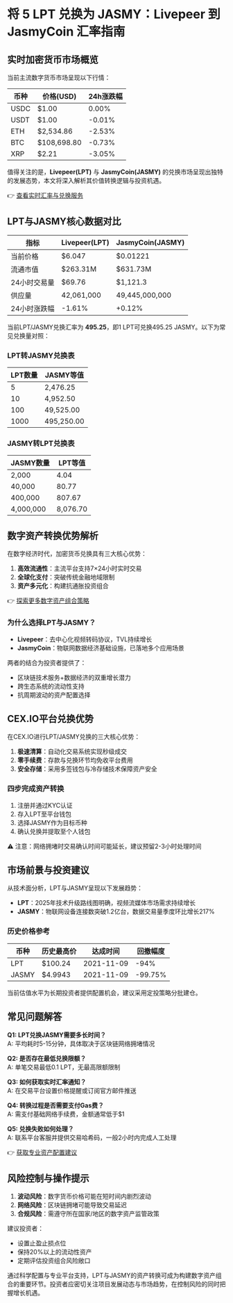 # 将 5 LPT 兑换为 JASMY：Livepeer 到 JasmyCoin 汇率指南

## 实时加密货币市场概览

当前主流数字货币市场呈现以下行情：

| 币种       | 价格(USD)    | 24h涨跌幅 |
|------------|-------------|-----------|
| USDC       | $1.00       | 0.00%     |
| USDT       | $1.00       | -0.01%    |
| ETH        | $2,534.86   | -2.53%    |
| BTC        | $108,698.80 | -0.73%    |
| XRP        | $2.21       | -3.05%    |

值得关注的是，**Livepeer(LPT)** 与 **JasmyCoin(JASMY)** 的兑换市场呈现出独特的发展态势，本文将深入解析其价值转换逻辑与投资机遇。

👉 [查看实时汇率与兑换服务](https://bit.ly/okx_welcome)

## LPT与JASMY核心数据对比

| 指标               | Livepeer(LPT)      | JasmyCoin(JASMY)     |
|--------------------|--------------------|----------------------|
| 当前价格           | $6.047             | $0.01221             |
| 流通市值           | $263.31M           | $631.73M             |
| 24小时交易量       | $69.76             | $1,121.3             |
| 供应量             | 42,061,000         | 49,445,000,000       |
| 24小时涨跌幅       | -1.61%             | +0.12%               |

当前LPT/JASMY兑换汇率为 **495.25**，即1 LPT可兑换495.25 JASMY。以下为常见兑换量对照：

### LPT转JASMY兑换表
| LPT数量 | JASMY等值 |
|---------|-----------|
| 5       | 2,476.25  |
| 10      | 4,952.50  |
| 100     | 49,525.00 |
| 1000    | 495,250.00|

### JASMY转LPT兑换表
| JASMY数量 | LPT等值 |
|-----------|---------|
| 2,000     | 4.04    |
| 40,000    | 80.77   |
| 400,000   | 807.67  |
| 4,000,000 | 8,076.70|

## 数字资产转换优势解析

在数字经济时代，加密货币兑换具有三大核心优势：

1. **高效流通性**：主流平台支持7×24小时实时交易
2. **全球化支付**：突破传统金融地域限制
3. **资产多元化**：构建抗通胀投资组合

👉 [探索更多数字资产组合策略](https://bit.ly/okx_welcome)

### 为什么选择LPT与JASMY？
- **Livepeer**：去中心化视频转码协议，TVL持续增长
- **JasmyCoin**：物联网数据经济基础设施，已落地多个应用场景

两者的结合为投资者提供了：
- 区块链技术服务+数据经济的双重增长潜力
- 跨生态系统的流动性支持
- 抗周期波动的资产配置选择

## CEX.IO平台兑换优势

在CEX.IO进行LPT/JASMY兑换的三大核心优势：

1. **极速清算**：自动化交易系统实现秒级成交
2. **零手续费**：存款与兑换环节均免收平台费用
3. **安全存储**：采用多签钱包与冷存储技术保障资产安全

### 四步完成资产转换
1. 注册并通过KYC认证
2. 存入LPT至平台钱包
3. 选择JASMY作为目标币种
4. 确认兑换并提取至个人钱包

⚠️ 注意：网络拥堵时交易确认时间可能延长，建议预留2-3小时处理时间

## 市场前景与投资建议

从技术面分析，LPT与JASMY呈现以下发展趋势：

- **LPT**：2025年技术升级路线图明确，视频流媒体市场需求持续增长
- **JASMY**：物联网设备连接数突破1.2亿台，数据交易量季度环比增长217%

### 历史价格参考
| 币种       | 历史最高价 | 达成时间   | 回撤幅度 |
|------------|------------|------------|----------|
| LPT        | $100.24    | 2021-11-09 | -94%     |
| JASMY      | $4.9943    | 2021-11-09 | -99.75%  |

当前估值水平为长期投资者提供配置机会，建议采用定投策略分批建仓。

## 常见问题解答

**Q1: LPT兑换JASMY需要多长时间？**  
A: 平均耗时5-15分钟，具体取决于区块链网络拥堵情况

**Q2: 是否存在最低兑换限额？**  
A: 单笔交易最低0.1 LPT，无最高限额限制

**Q3: 如何获取实时汇率通知？**  
A: 在交易平台设置价格提醒或订阅官方邮件推送

**Q4: 转换过程是否需要支付Gas费？**  
A: 需支付基础网络手续费，金额通常低于$1

**Q5: 兑换失败如何处理？**  
A: 联系平台客服并提供交易哈希码，一般2小时内完成人工处理

👉 [获取专业资产配置建议](https://bit.ly/okx_welcome)

## 风险控制与操作提示

1. **波动风险**：数字货币价格可能在短时间内剧烈波动
2. **网络风险**：区块链拥堵可能导致交易延迟
3. **合规风险**：需遵守所在国家/地区的数字资产监管政策

建议投资者：
- 设置止盈止损点位
- 保持20%以上的流动性资产
- 定期评估投资组合风险敞口

通过科学配置与专业平台支持，LPT与JASMY的资产转换可成为构建数字资产组合的重要环节。投资者应密切关注项目发展动态与市场趋势，在控制风险的同时把握增长机遇。